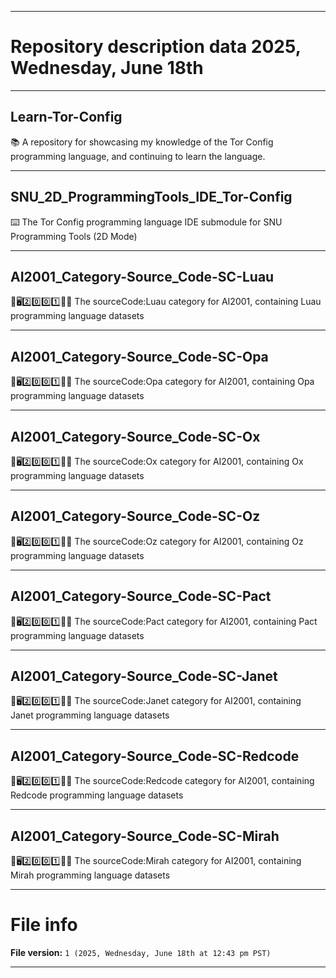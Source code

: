 
***

# Repository description data 2025, Wednesday, June 18th

---

## Learn-Tor-Config

📚️ A repository for showcasing my knowledge of the Tor Config programming language, and continuing to learn the language. 

---

## SNU_2D_ProgrammingTools_IDE_Tor-Config

⌨️ The Tor Config programming language IDE submodule for SNU Programming Tools (2D Mode)

---

## AI2001_Category-Source_Code-SC-Luau

🧠️🖥️2️⃣️0️⃣️0️⃣️1️⃣️💾️📜️ The sourceCode:Luau category for AI2001, containing Luau programming language datasets

---

## AI2001_Category-Source_Code-SC-Opa

🧠️🖥️2️⃣️0️⃣️0️⃣️1️⃣️💾️📜️ The sourceCode:Opa category for AI2001, containing Opa programming language datasets

---

## AI2001_Category-Source_Code-SC-Ox

🧠️🖥️2️⃣️0️⃣️0️⃣️1️⃣️💾️📜️ The sourceCode:Ox category for AI2001, containing Ox programming language datasets

---

## AI2001_Category-Source_Code-SC-Oz

🧠️🖥️2️⃣️0️⃣️0️⃣️1️⃣️💾️📜️ The sourceCode:Oz category for AI2001, containing Oz programming language datasets

---

## AI2001_Category-Source_Code-SC-Pact

🧠️🖥️2️⃣️0️⃣️0️⃣️1️⃣️💾️📜️ The sourceCode:Pact category for AI2001, containing Pact programming language datasets

---

## AI2001_Category-Source_Code-SC-Janet

🧠️🖥️2️⃣️0️⃣️0️⃣️1️⃣️💾️📜️ The sourceCode:Janet category for AI2001, containing Janet programming language datasets

---

## AI2001_Category-Source_Code-SC-Redcode

🧠️🖥️2️⃣️0️⃣️0️⃣️1️⃣️💾️📜️ The sourceCode:Redcode category for AI2001, containing Redcode programming language datasets

---

## AI2001_Category-Source_Code-SC-Mirah

🧠️🖥️2️⃣️0️⃣️0️⃣️1️⃣️💾️📜️ The sourceCode:Mirah category for AI2001, containing Mirah programming language datasets

***

# File info

**File version:** `1 (2025, Wednesday, June 18th at 12:43 pm PST)`

***

